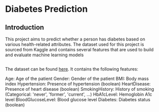 # Diabetes Prediction

## Introduction
This project aims to predict whether a person has diabetes based on various health-related attributes. The dataset used for this project is sourced from Kaggle and contains several features that are used to build and evaluate machine learning models

## 
The dataset can be found [here](https://www.kaggle.com/datasets/iammustafatz/diabetes-prediction-dataset/data). It contains the following features:

Age: Age of the patient
Gender: Gender of the patient
BMI: Body mass index
Hypertension: Presence of hypertension (boolean)
HeartDisease: Presence of heart disease (boolean)
SmokingHistory: History of smoking (Categorical: 'never', 'former', 'current', ...)
HbA1cLevel: Hemoglobin A1c level
BloodGlucoseLevel: Blood glucose level
Diabetes: Diabetes status (boolean)
